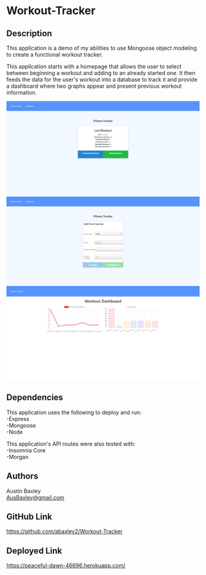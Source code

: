 # Workout-Tracker

## Description

This application is a demo of my abilities to use Mongoose object modeling to create a functional workout tracker.

This application starts with a homepage that allows the user to select between beginning a workout and adding to an already started one. It then feeds the data for the user's workout into a database to track it and provide a dashboard where two graphs appear and present previous workout information.

![Workout-Tracker Picture of Work](https://github.com/abaxley2/Workout-Tracker/blob/main/images/tracker1.png)  
![Workout-Tracker Picture of Work](https://github.com/abaxley2/Workout-Tracker/blob/main/images/tracker2.png)  
![Workout-Tracker Picture of Work](https://github.com/abaxley2/Workout-Tracker/blob/main/images/tracker3.png)

## Dependencies

This application uses the following to deploy and run:  
-Express  
-Mongoose  
-Node

This application's API routes were also tested with:  
-Insomnia Core  
-Morgan

## Authors

Austin Baxley  
AusBaxley@gmail.com

## GitHub Link

https://github.com/abaxley2/Workout-Tracker

## Deployed Link

https://peaceful-dawn-46696.herokuapp.com/
